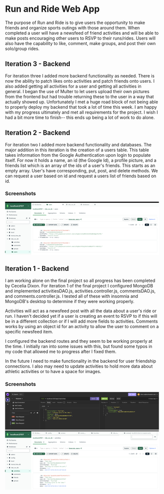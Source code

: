 # Run and Ride Web App
The purpose of Run and Ride is to give users the opportunity to make friends and organize sports outings with those around them. When completed a user will have a newsfeed of friend activities and will be able to make posts encouraging other users to RSVP to their runs/rides. Users will also have the capability to like, comment, make groups, and post their own solo/group rides.

## Iteration 3 - Backend
For iteration three I added more backend functionality as needed. There is now the ability to patch likes onto activities and patch friends onto users. I also added getting all activities for a user and getting all activities in general. I began the use of Multer to let users upload their own pictures from the frontend but had trouble returning these to the user in a way that actually showed up. Unfortunately I met a huge road block of not being able to properly deploy my backend that took a lot of time this week. I am happy with my progress ultimately and met all requirements for the project. I wish I had a bit more time to finish-- this ends up being a lot of work to do alone.

## Iteration 2 - Backend
For iteration two I added more backend functionality and databases. The major addition in this iteration is the creation of a users table. This table takes information from the Google Authentication upon login to populate itself. For now it holds a name, an id (the Google Id), a profile picture, and a friends list which is an array of the ids of a user's friends. This starts as an empty array. User's have corresponding, put, post, and delete methods. We can request a user based on id and request a users list of friends based on id.

### Screenshots
<img src="./images/users_collection.png"/>

## Iteration 1 - Backend
I am working alone on the final project so all progress has been completed by Cecelia Dixon. For iteration 1 of the final project I configured MongoDB and implemented activitiesDAO.js, activities.controller.js, commentsDAO.js, and comments.controller.js. I tested all of these with insomnia and MongoDB's desktop to determine if they were working properly.

Activities will act as a newsfeed post with all the data about a user's ride or run. I haven't decided yet if a user is creating an event to RSVP to if this will be in a different collection or if I will add more fields to activities. Comments works by using an object id for an activity to allow the user to comment on a specific newsfeed item.

I configured the backend routes and they seem to be working properly at the time. I initially ran into some issues with this, but found some typos in my code that allowed me to progress after I fixed them.

In the future I need to make functionality in the backend for user friendship connections. I also may need to update activities to hold more data about athletic activities or to have a space for images.

### Screenshots
<img src="./images/insomnia_post.png"/>
<img src="./images/mongodb_collection.png"/>